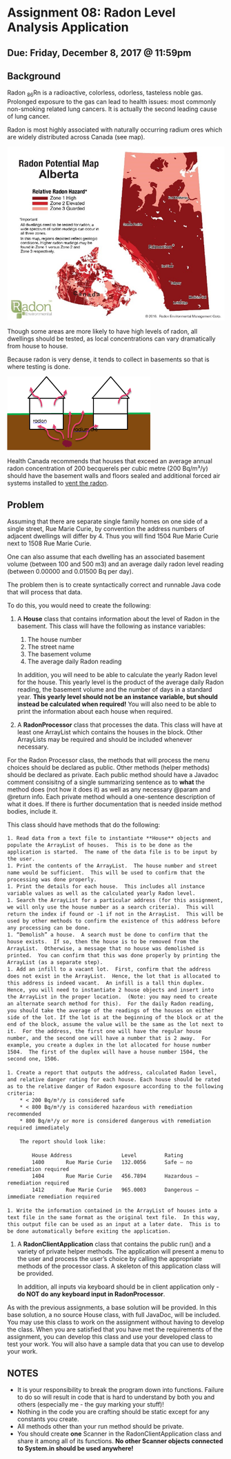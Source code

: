 # Assignment 08: Radon Level Analysis Application

## Due: Friday, December 8, 2017 @ 11:59pm

## Background

Radon <sub>86</sub>Rn is a radioactive, colorless, odorless, tasteless noble gas. Prolonged exposure to the gas can lead to health issues: most commonly non-smoking related lung cancers.  It is actually the second leading cause of lung cancer.

Radon is most highly associated with naturally occurring radium ores which are widely distributed across Canada (see map).

![Map](radon-map-alberta.jpg?raw=true)

Though some areas are more likely to have high levels of radon, all dwellings should be tested, as local concentrations can vary dramatically from house to house.

Because radon is very dense, it tends to collect in basements so that is where testing is done.

![Image](scary-radon-diagram.PNG?raw=true)

Health Canada recommends that houses that exceed an average annual radon concentration of 200 becquerels per cubic metre (200 Bq/m³/y) should have the basement walls and floors sealed and additional forced air systems installed to [vent the radon](http://www.hc-sc.gc.ca/ewh-semt/radiation/radon/faq_fq-eng.php#indoor).

## Problem

Assuming that there are separate single family homes on one side of a single street, Rue Marie Curie, by convention the address numbers of adjacent dwellings will differ by 4. Thus you will find 1504 Rue Marie Curie next to 1508 Rue Marie Curie.

One can also assume that each dwelling has an associated basement volume (between 100 and 500 m3) and an average daily radon level reading (between 0.00000 and 0.01500 Bq per day).

The problem then is to create syntactically correct and runnable Java code that will process that data.

To do this, you would need to create the following:

1. A **House** class that contains information about the level of Radon in the basement.  This class will have the following as instance variables:

    1. The house number 
    1. The street name
    1. The basement volume
    1. The average daily Radon reading

    In addition, you will need to be able to calculate the yearly Radon level for the house.  This yearly level is the product of the average daily Radon reading, the basement volume and the number of days in a standard year.  **This yearly level should not be an instance variable, but should instead be calculated when required!** You will also need to be able to print the information about each house when required.
 
1. A **RadonProcessor** class that processes the data.  This class will have at least one ArrayList which contains the houses in the block.  Other ArrayLists may be required and should be included whenever necessary. 

For the Radon Processor class, the methods that will process the menu choices should be declared as public.  Other methods (helper methods) should be declared as private.  Each public method should have a Javadoc comment consisitng of a single summarizing sentence as to **what** the method does (not how it does it) as well as any necessary @param and @return info. Each private method whould a one-sentence description of what it does. If there is further documentation that is needed inside method bodies, include it.

This class should have methods that do the following:

    1. Read data from a text file to instantiate **House** objects and populate the ArrayList of houses.  This is to be done as the application is started.  The name of the data file is to be input by the user.
    1. Print the contents of the ArrayList.  The house number and street name would be sufficient.  This will be used to confirm that the processing was done properly.
    1. Print the details for each house.  This includes all instance variable values as well as the calculated yearly Radon level.
    1. Search the ArrayList for a particular address (for this assignment, we will only use the house number as a search criteria).  This will return the index if found or -1 if not in the ArrayList.  This will be used by other methods to confirm the existence of this address before any processing can be done.
    1. “Demolish” a house.  A search must be done to confirm that the house exists.  If so, then the house is to be removed from the ArrayList.  Otherwise, a message that no house was demolished is printed.  You can confirm that this was done properly by printing the ArrayList (as a separate step).
    1. Add an infill to a vacant lot.  First, confirm that the address does not exist in the ArrayList.  Hence, the lot that is allocated to this address is indeed vacant.  An infill is a tall thin duplex.  Hence, you will need to instantiate 2 house objects and insert into the ArrayList in the proper location.  (Note: you may need to create an alternate search method for this).  For the daily Radon reading, you should take the average of the readings of the houses on either side of the lot. If the lot is at the beginning of the block or at the end of the block, assume the value will be the same as the lot next to it.  For the address, the first one will have the regular house number, and the second one will have a number that is 2 away.  For example, you create a duplex in the lot allocated for house number 1504.  The first of the duplex will have a house number 1504, the second one, 1506. 

    1. Create a report that outputs the address, calculated Radon level, and relative danger rating for each house. Each house should be rated as to the relative danger of Radon exposure according to the following criteria:
        * < 200 Bq/m³/y is considered safe
        * < 800 Bq/m³/y is considered hazardous with remediation recommended
        * 800 Bq/m³/y or more is considered dangerous with remediation required immediately 

        The report should look like:

            House Address		         Level	       Rating
            1400       Rue Marie Curie	 132.0056      Safe – no remediation required
            1404       Rue Marie Curie	 456.7894      Hazardous – remediation required
            1412       Rue Marie Curie	 965.0003      Dangerous – immediate remediation required

    1. Write the information contained in the ArrayList of houses into a text file in the same format as the original text file.  In this way, this output file can be used as an input at a later date.  This is to be done automatically before exiting the application.

1. A **RadonClientApplication** class that contains the public run() and a variety of private helper methods.  The application will present a menu to the user and process the user’s choice by calling the appropriate methods of the processor class.  A skeleton of this application class will be provided.

    In addition, all inputs via keyboard should be in client application only - **do NOT do any keyboard input in RadonProcessor**.

As with the previous assignments, a base solution will be provided.  In this base solution, a no source House class, with full JavaDoc,  will be included.  You may use this class to work on the assignment without having to develop the class.  When you are satisfied that you have met the requirements of the assignment, you can develop this class and use your developed class to test your work.  You will also have a sample data that you can use to develop your work. 

## NOTES

* It is your responsibility to break the program down into functions. Failure to do so will result in code that is hard to understand by both you and others (especially me - the guy marking your stuff)!
* Nothing in the code you are crafting should be static except for any constants you create.
* All methods other than your run method should be private.
* You should create **one** Scanner in the RadonClientApplication class and share it among all of its functions. **No other Scanner objects connected to System.in should be used anywhere!**
